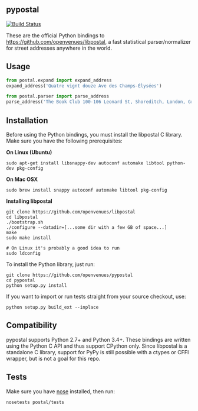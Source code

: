 pypostal
--------

[![Build Status](https://travis-ci.org/openvenues/pypostal.svg?branch=master)](https://travis-ci.org/openvenues/pypostal)

These are the official Python bindings to https://github.com/openvenues/libpostal, a fast statistical parser/normalizer for street addresses anywhere in the world.

Usage
-----

```python
from postal.expand import expand_address
expand_address('Quatre vignt douze Ave des Champs-Élysées')

from postal.parser import parse_address
parse_address('The Book Club 100-106 Leonard St, Shoreditch, London, Greater London, EC2A 4RH, United Kingdom')
```

Installation
------------

Before using the Python bindings, you must install the libpostal C library. Make sure you have the following prerequisites:

**On Linux (Ubuntu)**
```
sudo apt-get install libsnappy-dev autoconf automake libtool python-dev pkg-config
```

**On Mac OSX**
```
sudo brew install snappy autoconf automake libtool pkg-config
```

**Installing libpostal**

```
git clone https://github.com/openvenues/libpostal
cd libpostal
./bootstrap.sh
./configure --datadir=[...some dir with a few GB of space...]
make
sudo make install

# On Linux it's probably a good idea to run
sudo ldconfig
```

To install the Python library, just run:

```
git clone https://github.com/openvenues/pypostal
cd pypostal
python setup.py install
```

If you want to import or run tests straight from your source checkout, use:

```
python setup.py build_ext --inplace
```

Compatibility
-------------

pypostal supports Python 2.7+ and Python 3.4+. These bindings are written using the Python C API and thus support CPython only. Since libpostal is a standalone C library, support for PyPy is still possible with a ctypes or CFFI wrapper, but is not a goal for this repo.

Tests
-----

Make sure you have [nose](https://nose.readthedocs.org/en/latest/) installed, then run:

```
nosetests postal/tests
```
